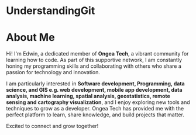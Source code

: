 # UnderstandingGit
# About Me

Hi! I'm Edwin, a dedicated member of **Ongea Tech**, a vibrant community for learning how to code. As part of this supportive network, I am constantly honing my programming skills and collaborating with others who share a passion for technology and innovation.

I am particularly interested in **Software development, Programming, data science, and GIS e.g. web development, mobile app development, data analysis, machine learning, spatial analysis, geostatistics, remote sensing and cartography visualization**, and I enjoy exploring new tools and techniques to grow as a developer. Ongea Tech has provided me with the perfect platform to learn, share knowledge, and build projects that matter.

Excited to connect and grow together!
